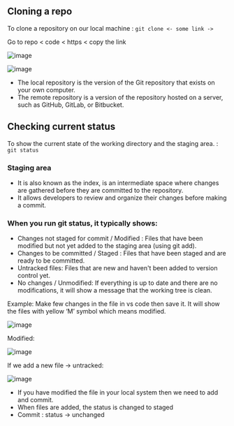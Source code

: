 ## Cloning a repo

To clone a repository on our local machine : `git clone <- some link ->`

 Go to repo < code < https < copy the link

  ![image](https://github.com/user-attachments/assets/bacdfc85-67b9-4091-9a28-8344a74be172)

  ![image](https://github.com/user-attachments/assets/cec43cdd-4a59-4b78-8cc3-0f1d67e00ea0)

-   The local repository is the version of the Git repository that exists on your own computer.
-   The remote repository is a version of the repository hosted on a server, such as GitHub, GitLab, or Bitbucket.

## Checking current status
To show the current state of the working directory and the staging area. : `git status`

### Staging area
   
- It is also known as the index, is an intermediate space where changes are gathered before they are committed to the repository. 
- It allows developers to review and organize their changes before making a commit.
   
### When you run git status, it typically shows:
   
- Changes not staged for commit / Modified : Files that have been modified but not yet added to the staging area (using git add).
- Changes to be committed / Staged : Files that have been staged and are ready to be committed.
- Untracked files: Files that are new and haven't been added to version control yet.
- No changes / Unmodified: If everything is up to date and there are no modifications, it will show a message that the working tree is clean.

Example:  Make few changes in the file in vs code then save it. It will show the files with yellow ‘M’ symbol which means modified.
   
![image](https://github.com/user-attachments/assets/30ab54a0-78b8-4573-b9ba-2e9720ceb992)

Modified:
   
![image](https://github.com/user-attachments/assets/23670fb0-5969-45dd-a5d3-0016da720015)
   
If we add a new file → untracked:

![image](https://github.com/user-attachments/assets/ddd2e2f2-fd5a-4801-a7a8-6a8f802dcd76)

- If you have modified the file in your local system then we need to add and commit.
- When files are added, the status is changed to staged
- Commit : status  -> unchanged
